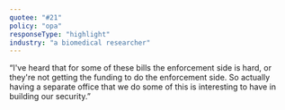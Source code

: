 ```yaml
---
quotee: "#21"
policy: "opa"
responseType: "highlight"
industry: "a biomedical researcher"
---
```


“I've heard that for some of these bills the enforcement side is hard, or they're not getting the funding to do the enforcement side. So actually having a separate office that we do some of this is interesting to have in building our security.”
